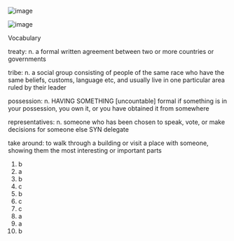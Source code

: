![image](https://github.com/jeuneseven/ReadingNotes/assets/8426758/c9b2a97e-ecca-45cb-ac9b-6da213f446b2)

![image](https://github.com/jeuneseven/ReadingNotes/assets/8426758/330f3e15-149c-42ee-ab7e-c806330808a4)

Vocabulary

treaty: n. a formal written agreement between two or more countries or governments

tribe: n. a social group consisting of people of the same race who have the same beliefs, customs, language etc, and usually live in one particular area ruled by their leader

possession: n. HAVING SOMETHING [uncountable] formal if something is in your possession, you own it, or you have obtained it from somewhere

representatives: n. someone who has been chosen to speak, vote, or make decisions for someone else SYN delegate

take around: to walk through a building or visit a place with someone, showing them the most interesting or important parts

1. b
2. a
3. b
4. c
5. b
6. c
7. c
8. a
9. a
10. b
